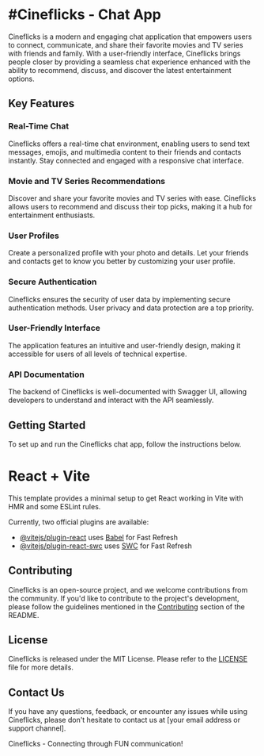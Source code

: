 # #Cineflicks - Chat App

Cineflicks is a modern and engaging chat application that empowers users to connect, communicate, and share their favorite movies and TV series with friends and family. With a user-friendly interface, Cineflicks brings people closer by providing a seamless chat experience enhanced with the ability to recommend, discuss, and discover the latest entertainment options.

## Key Features

### Real-Time Chat

Cineflicks offers a real-time chat environment, enabling users to send text messages, emojis, and multimedia content to their friends and contacts instantly. Stay connected and engaged with a responsive chat interface.

### Movie and TV Series Recommendations

Discover and share your favorite movies and TV series with ease. Cineflicks allows users to recommend and discuss their top picks, making it a hub for entertainment enthusiasts.

### User Profiles

Create a personalized profile with your photo and details. Let your friends and contacts get to know you better by customizing your user profile.

### Secure Authentication

Cineflicks ensures the security of user data by implementing secure authentication methods. User privacy and data protection are a top priority.

### User-Friendly Interface

The application features an intuitive and user-friendly design, making it accessible for users of all levels of technical expertise.

### API Documentation

The backend of Cineflicks is well-documented with Swagger UI, allowing developers to understand and interact with the API seamlessly.

## Getting Started

To set up and run the Cineflicks chat app, follow the instructions below.
# React + Vite

This template provides a minimal setup to get React working in Vite with HMR and some ESLint rules.

Currently, two official plugins are available:

- [@vitejs/plugin-react](https://github.com/vitejs/vite-plugin-react/blob/main/packages/plugin-react/README.md) uses [Babel](https://babeljs.io/) for Fast Refresh
- [@vitejs/plugin-react-swc](https://github.com/vitejs/vite-plugin-react-swc) uses [SWC](https://swc.rs/) for Fast Refresh
## Contributing

Cineflicks is an open-source project, and we welcome contributions from the community. If you'd like to contribute to the project's development, please follow the guidelines mentioned in the [Contributing](#contributing) section of the README.

## License

Cineflicks is released under the MIT License. Please refer to the [LICENSE](LICENSE) file for more details.

## Contact Us

If you have any questions, feedback, or encounter any issues while using Cineflicks, please don't hesitate to contact us at [your email address or support channel].

Cineflicks - Connecting through FUN communication!



